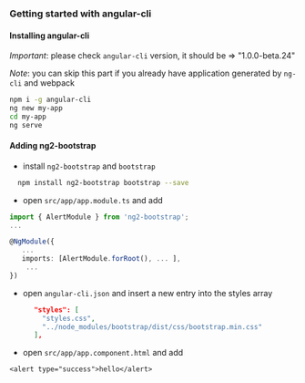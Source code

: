 ### Getting started with angular-cli
 
#### Installing angular-cli

*Important*: please check `angular-cli` version, it should be => "1.0.0-beta.24"

*Note*: you can skip this part if you already have application generated by `ng-cli` and webpack
  
```bash
npm i -g angular-cli
ng new my-app
cd my-app
ng serve
```

#### Adding ng2-bootstrap
 
 - install `ng2-bootstrap` and `bootstrap`

 ```bash
   npm install ng2-bootstrap bootstrap --save
 ```
 
- open `src/app/app.module.ts` and add

```typescript
import { AlertModule } from 'ng2-bootstrap';
...

@NgModule({
   ...
   imports: [AlertModule.forRoot(), ... ],
    ... 
})
```

- open `angular-cli.json` and insert a new entry into the styles array 

```json
      "styles": [
        "styles.css",
        "../node_modules/bootstrap/dist/css/bootstrap.min.css"
      ],
```

- open `src/app/app.component.html` and add
```
<alert type="success">hello</alert>
```

